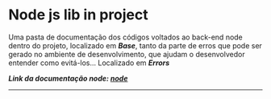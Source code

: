 # Node js lib in project

Uma pasta de documentação dos códigos voltados ao back-end node dentro do projeto, localizado em ***Base***, tanto da parte de erros que pode ser gerado no ambiente de desenvolvimento, que ajudam o desenvolvedor entender como evitá-los... Localizado em ***Errors***

***Link da documentação node: [node](https://nodejs.org/api/errors.html)***

---